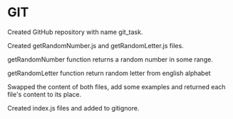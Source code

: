# GIT
Created GitHub repository with name git_task.

Created getRandomNumber.js and getRandomLetter.js files.

getRandomNumber function returns a random number in some range.

getRandomLetter function return random letter from english alphabet

Swapped the content of both files, add some examples and returned each file's content to its place.

Created index.js files and added  to gitignore.
